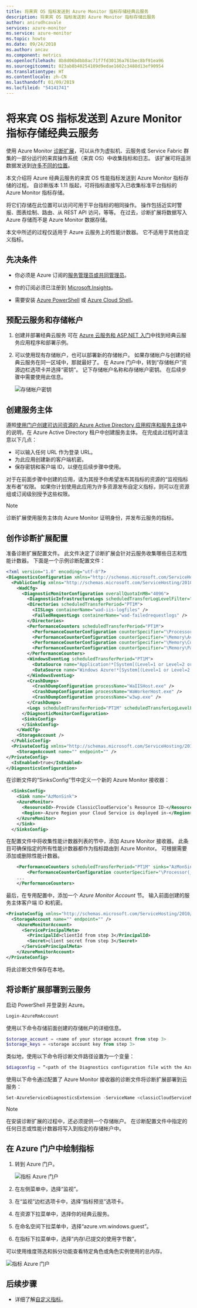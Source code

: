 ```yaml
---
title: 将来宾 OS 指标发送到 Azure Monitor 指标存储经典云服务
description: 将来宾 OS 指标发送到 Azure Monitor 指标存储云服务
author: anirudhcavale
services: azure-monitor
ms.service: azure-monitor
ms.topic: howto
ms.date: 09/24/2018
ms.author: ancav
ms.component: metrics
ms.openlocfilehash: 8b8d06bdbb8ac71f7fd30136a761bec8bf91ea96
ms.sourcegitcommit: 023ab8b40254109d9edae1602c3488d13ef90954
ms.translationtype: HT
ms.contentlocale: zh-CN
ms.lasthandoff: 01/09/2019
ms.locfileid: "54141741"
---
```

# <a name="send-guest-os-metrics-to-the-azure-monitor-metric-store-classic-cloud-services"></a>将来宾 OS 指标发送到 Azure Monitor 指标存储经典云服务 

使用 Azure Monitor [诊断扩展](diagnostics-extension-overview.md)，可以从作为虚拟机、云服务或 Service Fabric 群集的一部分运行的来宾操作系统（来宾 OS）中收集指标和日志。 该扩展可将遥测数据发送到[许多不同的位置](https://docs.microsoft.com/azure/monitoring/monitoring-data-collection?toc=/azure/azure-monitor/toc.json)。

本文介绍将 Azure 经典云服务的来宾 OS 性能指标发送到 Azure Monitor 指标存储的过程。 自诊断版本 1.11 版起，可将指标直接写入已收集标准平台指标的 Azure Monitor 指标存储。 

将它们存储在此位置可以访问可用于平台指标的相同操作。 操作包括近实时警报、图表绘制、路由、从 REST API 访问，等等。  在过去，诊断扩展将数据写入 Azure 存储而不是 Azure Monitor 数据存储。  

本文中所述的过程仅适用于 Azure 云服务上的性能计数器。 它不适用于其他自定义指标。 

## <a name="prerequisites"></a>先决条件

- 你必须是 Azure 订阅的[服务管理员或共同管理员](~/articles/billing/billing-add-change-azure-subscription-administrator.md)。 

- 你的订阅必须已注册到 [Microsoft.Insights](https://docs.microsoft.com/azure/azure-resource-manager/resource-manager-supported-services#portal)。 

- 需要安装 [Azure PowerShell](https://docs.microsoft.com/powershell/azure/overview?view=azurermps-6.8.1) 或 [Azure Cloud Shell](https://docs.microsoft.com/azure/cloud-shell/overview)。

## <a name="provision-a-cloud-service-and-storage-account"></a>预配云服务和存储帐户 

1. 创建并部署经典云服务 可在 [Azure 云服务和 ASP.NET 入门](../../cloud-services/cloud-services-dotnet-get-started.md)中找到经典云服务应用程序和部署示例。 

2. 可以使用现有存储帐户，也可以部署新的存储帐户。 如果存储帐户与创建的经典云服务在同一区域中，那就最好了。 在 Azure 门户中，转到“存储帐户”资源边栏选项卡并选择“密钥”。 记下存储帐户名称和存储帐户密钥。 在后续步骤中需要使用此信息。

   ![存储帐户密钥](./media/collect-custom-metrics-guestos-vm-cloud-service-classic/storage-keys.png)

## <a name="create-a-service-principal"></a>创建服务主体 

遵照[使用门户创建可访问资源的 Azure Active Directory 应用程序和服务主体](https://docs.microsoft.com/azure/azure-resource-manager/resource-group-create-service-principal-portal)中的说明，在 Azure Active Directory 租户中创建服务主体。 在完成此过程时请注意以下几点： 

- 可以输入任何 URL 作为登录 URL。  
- 为此应用创建新的客户端机密。  
- 保存密钥和客户端 ID，以便在后续步骤中使用。  

对于在前面步骤中创建的应用，请为其授予你希望发布其指标的资源的“监视指标发布者”权限。 如果你计划使用此应用为许多资源发布自定义指标，则可以在资源组或订阅级别授予这些权限。  

> [!NOTE]
> 诊断扩展使用服务主体向 Azure Monitor 证明身份，并发布云服务的指标。

## <a name="author-diagnostics-extension-configuration"></a>创作诊断扩展配置 

准备诊断扩展配置文件。 此文件决定了诊断扩展会针对云服务收集哪些日志和性能计数器。 下面是一个示例诊断配置文件：  

```XML
<?xml version="1.0" encoding="utf-8"?> 
<DiagnosticsConfiguration xmlns="http://schemas.microsoft.com/ServiceHosting/2010/10/DiagnosticsConfiguration"> 
  <PublicConfig xmlns="http://schemas.microsoft.com/ServiceHosting/2010/10/DiagnosticsConfiguration"> 
    <WadCfg> 
      <DiagnosticMonitorConfiguration overallQuotaInMB="4096"> 
        <DiagnosticInfrastructureLogs scheduledTransferLogLevelFilter="Error" /> 
        <Directories scheduledTransferPeriod="PT1M"> 
          <IISLogs containerName="wad-iis-logfiles" /> 
          <FailedRequestLogs containerName="wad-failedrequestlogs" /> 
        </Directories> 
        <PerformanceCounters scheduledTransferPeriod="PT1M"> 
          <PerformanceCounterConfiguration counterSpecifier="\Processor(_Total)\% Processor Time" sampleRate="PT15S" /> 
          <PerformanceCounterConfiguration counterSpecifier="\Memory\Available MBytes" sampleRate="PT15S" /> 
          <PerformanceCounterConfiguration counterSpecifier="\Memory\Committed Bytes" sampleRate="PT15S" /> 
          <PerformanceCounterConfiguration counterSpecifier="\Memory\Page Faults/sec" sampleRate="PT15S" /> 
        </PerformanceCounters> 
        <WindowsEventLog scheduledTransferPeriod="PT1M"> 
          <DataSource name="Application!*[System[(Level=1 or Level=2 or Level=3)]]" /> 
          <DataSource name="Windows Azure!*[System[(Level=1 or Level=2 or Level=3 or Level=4)]]" /> 
        </WindowsEventLog> 
        <CrashDumps> 
          <CrashDumpConfiguration processName="WaIISHost.exe" /> 
          <CrashDumpConfiguration processName="WaWorkerHost.exe" /> 
          <CrashDumpConfiguration processName="w3wp.exe" /> 
        </CrashDumps> 
        <Logs scheduledTransferPeriod="PT1M" scheduledTransferLogLevelFilter="Error" /> 
      </DiagnosticMonitorConfiguration> 
      <SinksConfig> 
      </SinksConfig> 
    </WadCfg> 
    <StorageAccount /> 
  </PublicConfig> 
  <PrivateConfig xmlns="http://schemas.microsoft.com/ServiceHosting/2010/10/DiagnosticsConfiguration"> 
    <StorageAccount name="" endpoint="" /> 
</PrivateConfig> 
  <IsEnabled>true</IsEnabled> 
</DiagnosticsConfiguration> 
```

在诊断文件的“SinksConfig”节中定义一个新的 Azure Monitor 接收器： 

```XML
  <SinksConfig> 
    <Sink name="AzMonSink"> 
    <AzureMonitor> 
      <ResourceId>-Provide ClassicCloudService’s Resource ID-</ResourceId> 
      <Region>-Azure Region your Cloud Service is deployed in-</Region> 
    </AzureMonitor> 
    </Sink> 
  </SinksConfig> 
```

在配置文件中将收集性能计数器列表的节中，添加 Azure Monitor 接收器。 此条目可确保指定的所有性能计数器都作为指标路由到 Azure Monitor。 可根据需要添加或删除性能计数器。 

```xml
    <PerformanceCounters scheduledTransferPeriod="PT1M" sinks="AzMonSink">
        <PerformanceCounterConfiguration counterSpecifier="\Processor(_Total)\% Processor Time" sampleRate="PT15S" />
    ...
    </PerformanceCounters>
```

最后，在专用配置中，添加一个 *Azure Monitor Account* 节。 输入前面创建的服务主体客户端 ID 和机密。 

```XML
<PrivateConfig xmlns="http://schemas.microsoft.com/ServiceHosting/2010/10/DiagnosticsConfiguration"> 
  <StorageAccount name="" endpoint="" /> 
    <AzureMonitorAccount> 
      <ServicePrincipalMeta> 
        <PrincipalId>clientId from step 3</PrincipalId> 
        <Secret>client secret from step 3</Secret> 
      </ServicePrincipalMeta> 
    </AzureMonitorAccount> 
</PrivateConfig> 
```

将此诊断文件保存在本地。  

## <a name="deploy-the-diagnostics-extension-to-your-cloud-service"></a>将诊断扩展部署到云服务 

启动 PowerShell 并登录到 Azure。 

```PowerShell
Login-AzureRmAccount 
```

使用以下命令存储前面创建的存储帐户的详细信息。 

```PowerShell
$storage_account = <name of your storage account from step 3> 
$storage_keys = <storage account key from step 3> 
```

类似地，使用以下命令将诊断文件路径设置为一个变量：

```PowerShell
$diagconfig = “<path of the Diagnostics configuration file with the Azure Monitor sink configured>” 
```

使用以下命令通过配置了 Azure Monitor 接收器的诊断文件将诊断扩展部署到云服务：  

```PowerShell
Set-AzureServiceDiagnosticsExtension -ServiceName <classicCloudServiceName> -StorageAccountName $storage_account -StorageAccountKey $storage_keys -DiagnosticsConfigurationPath $diagconfig 
```

> [!NOTE] 
> 在安装诊断扩展的过程中，还必须提供一个存储帐户。 在诊断配置文件中指定的任何日志或性能计数器将写入到指定的存储帐户中。  

## <a name="plot-metrics-in-the-azure-portal"></a>在 Azure 门户中绘制指标 

1. 转到 Azure 门户。 

   ![指标 Azure 门户](./media/collect-custom-metrics-guestos-vm-cloud-service-classic/navigate-metrics.png)

2. 在左侧菜单中，选择“监视”。

3. 在“监视”边栏选项卡中，选择“指标预览”选项卡。

4. 在资源下拉菜单中，选择你的经典云服务。

5. 在命名空间下拉菜单中，选择“azure.vm.windows.guest”。 

6. 在指标下拉菜单中，选择“内存\已提交的使用字节数”。 

可以使用维度筛选和拆分功能查看特定角色或角色实例使用的总内存。 

 ![指标 Azure 门户](./media/collect-custom-metrics-guestos-vm-cloud-service-classic/metrics-graph.png)

## <a name="next-steps"></a>后续步骤

- 详细了解[自定义指标](metrics-custom-overview.md)。
